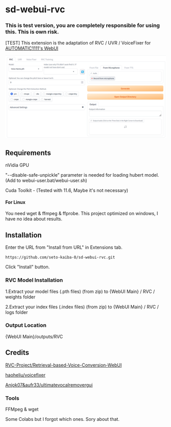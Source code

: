# sd-webui-rvc
### This is test version, you are completely responsible for using this. This is own risk.
[TEST] This extension is the adaptation of RVC / UVR / VoiceFixer for [AUTOMATIC1111's WebUI](https://github.com/AUTOMATIC1111/stable-diffusion-webui)

![Preview](doc/img.png)


## Requirements
nVidia GPU

"--disable-safe-unpickle" parameter is needed for loading hubert model.(Add to webui-user.bat/webui-user.sh)

Cuda Toolkit - (Tested with 11.6, Maybe it's not necessary)

#### For Linux
 You need wget & ffmpeg & ffprobe.
 This project optimized on windows, I have no idea about results.

## Installation

Enter the URL from "Install from URL" in Extensions tab.
```
https://github.com/seto-kaiba-0/sd-webui-rvc.git
```
Click "Install" button.

### RVC Model Installation
  1.Extract your model files (.pth files) (from zip) to {WebUI Main} / RVC / weights folder
  
  2.Extract your index files (.index files) (from zip) to {WebUI Main} / RVC / logs folder

### Output Location
{WebUI Main}/outputs/RVC


## Credits
[RVC-Project/Retrieval-based-Voice-Conversion-WebUI](https://github.com/RVC-Project/Retrieval-based-Voice-Conversion-WebUI)

[haoheliu/voicefixer](https://github.com/haoheliu/voicefixer)

[Anjok07&aufr33/ultimatevocalremovergui](https://github.com/Anjok07/ultimatevocalremovergui)

### Tools
FFMpeg & wget

Some Colabs but I forgot which ones. Sory about that.
